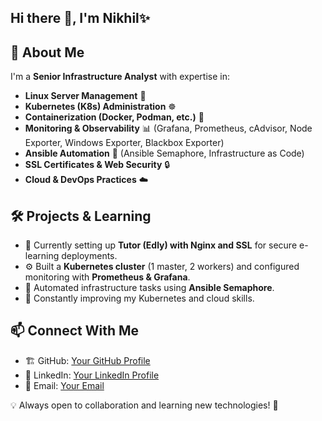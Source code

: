 ## Hi there 👋, I'm Nikhil ​✨

## 🚀 About Me
I'm a **Senior Infrastructure Analyst** with expertise in:
- **Linux Server Management** 🐧
- **Kubernetes (K8s) Administration** ☸️
- **Containerization (Docker, Podman, etc.)** 🐳
- **Monitoring & Observability** 📊 (Grafana, Prometheus, cAdvisor, Node Exporter, Windows Exporter, Blackbox Exporter)
- **Ansible Automation** 🤖 (Ansible Semaphore, Infrastructure as Code)
- **SSL Certificates & Web Security** 🔒
- **Cloud & DevOps Practices** ☁️

## 🛠️ Projects & Learning
- 📌 Currently setting up **Tutor (Edly) with Nginx and SSL** for secure e-learning deployments.
- ⚙️ Built a **Kubernetes cluster** (1 master, 2 workers) and configured monitoring with **Prometheus & Grafana**.
- 🔄 Automated infrastructure tasks using **Ansible Semaphore**.
- 🎯 Constantly improving my Kubernetes and cloud skills.

## 📫 Connect With Me
- 🏗️ GitHub: [Your GitHub Profile](https://github.com/nikhilps0)
- 💼 LinkedIn: [Your LinkedIn Profile](https://www.linkedin.com/in/nikhilps97)
- 📧 Email: [Your Email](mailto:nikhil.jolju@gmail.com)

💡 Always open to collaboration and learning new technologies! 🚀


